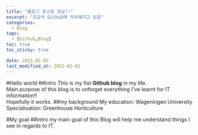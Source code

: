 ```yaml
---
title: "블로그 포스팅 첫날!!"
excerpt: "조금씩 Github에 익숙해지고 있음"
categories: 
  - Blog
tags: 
  - [Github,Blog]
toc: true
toc_sticky: true

date: 2022-02-02
last_modified_at: 2022-02-02
---
```

#Hello world
##intro
This is my fist __Github blog__ in my life.  
Main purpose of this blog is to unforget everything I've learnt for IT informaiton!!  
Hopefully it works.
##my background
My education: Wageningen University
Specialisation: Greenhouse Horticulture

#My goal
##intro
my main goal of this Blog will help me understand things I see in regards to IT.

